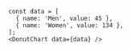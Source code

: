     const data = [
      { name: 'Men', value: 45 },
      { name: 'Women', value: 134 },
    ];
    <DonutChart data={data} />
